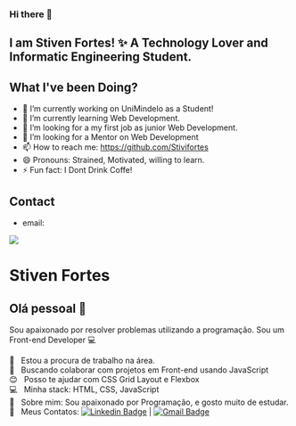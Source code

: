 ### Hi there 👋


## I am Stiven Fortes! ✨ A Technology Lover and Informatic Engineering Student.

## What I've been Doing?
- 🔭 I’m currently working on UniMindelo as a Student!
- 🌱 I’m currently learning Web Development.
- 👯 I’m looking for a my first job as junior Web Development.
- 🤔 I’m looking for a Mentor on Web Development
- 📫 How to reach me: https://github.com/Stivifortes
- 😄 Pronouns: Strained, Motivated, willing to learn.
- ⚡ Fun fact: I Dont Drink Coffe!

## Contact
- email:

<img width="auto" src="https://github.com/tgmarinho/tgmarinho/blob/master/banner.png">


# Stiven Fortes

## Olá pessoal 👋
Sou apaixonado por resolver problemas utilizando a programação.
Sou um Front-end Developer :computer:

 :rocket:  &nbsp; Estou a procura de trabalho na área.
 <br/> :purple_heart: &nbsp; Buscando colaborar com projetos em Front-end usando JavaScript
 <br/> :blush: &nbsp; Posso te ajudar com CSS Grid Layout e Flexbox
 <br/> :computer: &nbsp; Minha stack: HTML, CSS, JavaScript
 <br/> 💬  &nbsp; Sobre mim: Sou apaixonado por Programação, e gosto muito de estudar.
 <br/> :email: &nbsp; Meus Contatos: [![Linkedin Badge](https://img.shields.io/badge/-ThiagoMarinho-blue?style=flat-square&logo=Linkedin&logoColor=white&link=https://www.linkedin.com/in/tgmarinho/)](https://www.linkedin.com/in/tgmarinho/) 
| 
[![Gmail Badge](https://img.shields.io/badge/-tgmarinho@gmail.com-c14438?style=flat-square&logo=Gmail&logoColor=white&link=mailto:tgmarinho@gmail.com)](mailto:tgmarinho@gmail.com)
